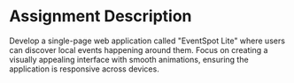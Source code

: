 # Assignment Description

 Develop a single-page web application called "EventSpot Lite" where users can discover
 local events happening around them. Focus on creating a visually appealing interface with
 smooth animations, ensuring the application is responsive across devices.

 